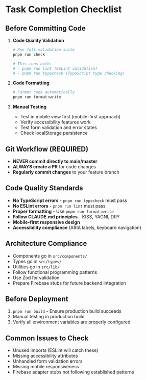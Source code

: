 # Task Completion Checklist

## Before Committing Code
1. **Code Quality Validation**
   ```bash
   # Run full validation suite
   pnpm run check
   
   # This runs both:
   # - pnpm run lint (ESLint validation)
   # - pnpm run typecheck (TypeScript type checking)
   ```

2. **Code Formatting**
   ```bash
   # Format code automatically
   pnpm run format:write
   ```

3. **Manual Testing**
   - Test in mobile view first (mobile-first approach)
   - Verify accessibility features work
   - Test form validation and error states
   - Check localStorage persistence

## Git Workflow (REQUIRED)
- **NEVER commit directly to main/master**
- **ALWAYS create a PR** for code changes
- **Regularly commit changes** to your feature branch

## Code Quality Standards
- **No TypeScript errors** - `pnpm run typecheck` must pass
- **No ESLint errors** - `pnpm run lint` must pass
- **Proper formatting** - Use `pnpm run format:write`
- **Follow CLAUDE.md principles** - KISS, YAGNI, DRY
- **Mobile-first responsive design**
- **Accessibility compliance** (ARIA labels, keyboard navigation)

## Architecture Compliance
- Components go in `src/components/`
- Types go in `src/types/`
- Utilities go in `src/lib/`
- Follow functional programming patterns
- Use Zod for validation
- Prepare Firebase stubs for future backend integration

## Before Deployment
1. `pnpm run build` - Ensure production build succeeds
2. Manual testing in production build
3. Verify all environment variables are properly configured

## Common Issues to Check
- Unused imports (ESLint will catch these)
- Missing accessibility attributes
- Unhandled form validation errors
- Missing mobile responsiveness
- Firebase adapter stubs not following established patterns